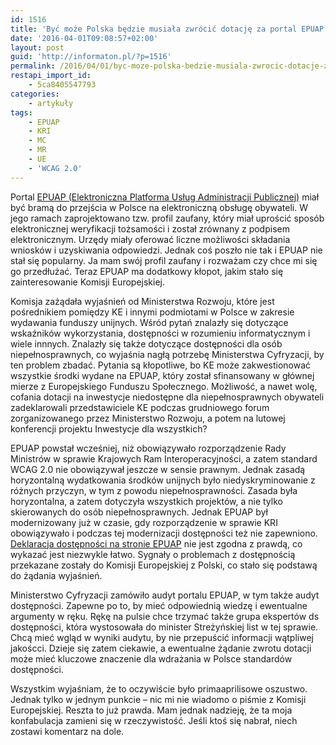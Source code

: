 ```yaml
---
id: 1516
title: 'Być może Polska będzie musiała zwrócić dotację za portal EPUAP'
date: '2016-04-01T09:08:57+02:00'
layout: post
guid: 'http://informaton.pl/?p=1516'
permalink: /2016/04/01/byc-moze-polska-bedzie-musiala-zwrocic-dotacje-za-portal-epuap/
restapi_import_id:
    - 5ca8405547793
categories:
    - artykuły
tags:
    - EPUAP
    - KRI
    - MC
    - MR
    - UE
    - 'WCAG 2.0'
---
```


Portal [EPUAP (Elektroniczna Platforma Usług Administracji Publicznej)](http://epuap.gov.pl/wps/portal) miał być bramą do przejścia w Polsce na elektroniczną obsługę obywateli. W jego ramach zaprojektowano tzw. profil zaufany, który miał uprościć sposób elektronicznej weryfikacji tożsamości i został zrównany z podpisem elektronicznym. Urzędy miały oferować liczne możliwości składania wniosków i uzyskiwania odpowiedzi. Jednak coś poszło nie tak i EPUAP nie stał się popularny. Ja mam swój profil zaufany i rozważam czy chce mi się go przedłużać. Teraz EPUAP ma dodatkowy kłopot, jakim stało się zainteresowanie Komisji Europejskiej.

Komisja zażądała wyjaśnień od Ministerstwa Rozwoju, które jest pośrednikiem pomiędzy KE i innymi podmiotami w Polsce w zakresie wydawania funduszy unijnych. Wśród pytań znalazły się dotyczące wskaźników wykorzystania, dostępności w rozumieniu informatycznym i wiele innnych. Znalazły się także dotyczące dostępności dla osób niepełnosprawnych, co wyjaśnia nagłą potrzebę Ministerstwa Cyfryzacji, by ten problem zbadać. Pytania są kłopotliwe, bo KE może zakwestionować wszystkie środki wydane na EPUAP, który został sfinansowany w głównej mierze z Europejskiego Funduszu Społecznego. Możliwość, a nawet wolę, cofania dotacji na inwestycje niedostępne dla niepełnosprawnych obywateli zadeklarowali przedstawiciele KE podczas grudniowego forum zorganizowanego przez Ministerstwo Rozwoju, a potem na lutowej konferencji projektu Inwestycje dla wszystkich?

EPUAP powstał wcześniej, niż obowiązywało rozporządzenie Rady Ministrów w sprawie Krajowych Ram Interoperacyjności, a zatem standard WCAG 2.0 nie obowiązywał jeszcze w sensie prawnym. Jednak zasadą horyzontalną wydatkowania środków unijnych było niedyskryminowanie z różnych przyczyn, w tym z powodu niepełnosprawności. Zasada była horyzontalna, a zatem dotyczyła wszystkich projektów, a nie tylko skierowanych do osób niepełnosprawnych. Jednak EPUAP był modernizowany już w czasie, gdy rozporządzenie w sprawie KRI obowiązywało i podczas tej modernizacji dostępności też nie zapewniono. [Deklaracja dostępności na stronie EPUAP](http://epuap.gov.pl/wps/portal/strefa-klienta/dostepnosc) nie jest zgodna z prawdą, co wykazać jest niezwykle łatwo. Sygnały o problemach z dostępnością przekazane zostały do Komisji Europejskiej z Polski, co stało się podstawą do żądania wyjaśnień.

Ministerstwo Cyfryzacji zamówiło audyt portalu EPUAP, w tym także audyt dostępności. Zapewne po to, by mieć odpowiednią wiedzę i ewentualne argumenty w ręku. Rękę na pulsie chce trzymać także grupa ekspertów ds dostępności, która wystosowała do minister Streżyńskiej list w tej sprawie. Chcą mieć wgląd w wyniki audytu, by nie przepuścić informacji wątpliwej jakoścci. Dzieje się zatem ciekawie, a ewentualne żądanie zwrotu dotacji może mieć kluczowe znaczenie dla wdrażania w Polsce standardów dostępności.

Wszystkim wyjaśniam, że to oczywiście było primaaprilisowe oszustwo. Jednak tylko w jednym punkcie – nic mi nie wiadomo o piśmie z Komisji Europejskiej. Reszta to już prawda. Mam jednak nadzieję, że ta moja konfabulacja zamieni się w rzeczywistość. Jeśli ktoś się nabrał, niech zostawi komentarz na dole.